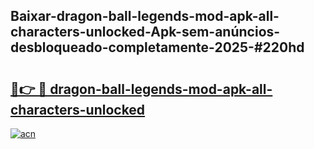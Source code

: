 ## Baixar-dragon-ball-legends-mod-apk-all-characters-unlocked-Apk-sem-anúncios-desbloqueado-completamente-2025-#220hd

# <h2><a href="https://ainizakaria.my?title=dragon-ball-legends-mod-apk-all-characters-unlocked&ref=22M">🔗👉 🔴 dragon-ball-legends-mod-apk-all-characters-unlocked</a></h2>

[![acn](https://github.com/user-attachments/assets/0f9c940e-d8b0-45ae-aac7-cd30a18b3e1c)](https://ainizakaria.my?title=dragon-ball-legends-mod-apk-all-characters-unlocked&ref=22M)

